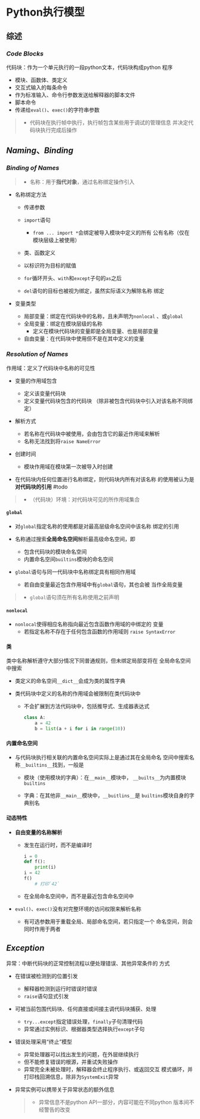 #	Python执行模型

##	综述

###	*Code Blocks*

代码块：作为一个单元执行的一段python文本，代码块构成python
程序

-	模块、函数体、类定义
-	交互式输入的每条命令
-	作为标准输入、命令行参数发送给解释器的脚本文件
-	脚本命令
-	传递给`eval()`、`exec()`的字符串参数

> - 代码块在执行帧中执行，执行帧包含某些用于调试的管理信息
	并决定代码块执行完成后操作

##	*Naming*、*Binding*

###	*Binding of Names*

> - 名称：用于**指代对象**，通过名称绑定操作引入

-	名称绑定方法
	-	传递参数
	-	`import`语句
		-	`from ... import *`会绑定被导入模块中定义的所有
			公有名称（仅在模块层级上被使用）
	-	类、函数定义
	-	以标识符为目标的赋值
	-	`for`循环开头、`with`和`except`子句的`as`之后

	-	`del`语句的目标也被视为绑定，虽然实际语义为解除名称
		绑定

-	变量类型
	-	局部变量：绑定在代码块中的名称，且未声明为`nonlocal`
		、或`global`
	-	全局变量：绑定在模块层级的名称
		-	定义在模块代码块的变量即是全局变量、也是局部变量
	-	自由变量：在代码块中使用但不是在其中定义的变量

###	*Resolution of Names*

作用域：定义了代码块中名称的可见性

-	变量的作用域包含
	-	定义该变量代码块
	-	定义变量代码块包含的代码块
		（除非被包含代码块中引入对该名称不同绑定）

-	解析方式
	-	若名称在代码块中被使用，会由包含它的最近作用域来解析
	-	名称无法找到将`raise NameError`

-	创建时间
	-	模块作用域在模块第一次被导入时创建

-	在代码块内任何位置进行名称绑定，则代码块内所有对该名称
	的使用被认为是**对代码块的引用**
#todo

> - （代码块）环境：对代码块可见的所作用域集合

####	`global`

-	对`global`指定名称的使用都是对最高层级命名空间中该名称
	绑定的引用

-	名称通过搜索**全局命名空间**解析最高级命名空间，即
	-	包含代码块的模块命名空间
	-	内置命名空间`builtins`模块的命名空间

-	`global`语句与同一代码块中名称绑定具有相同作用域
	-	若自由变量最近包含作用域中有`global`语句，其也会被
		当作全局变量

> - `global`语句须在所有名称使用之前声明

####	`nonlocal`

-	`nonlocal`使得相应名称指向最近包含函数作用域的中绑定的
	变量
	-	若指定名称不存在于任何包含函数的作用域则
		`raise SyntaxError`

####	类

类中名称解析遵守大部分情况下同普通规则，但未绑定局部变将在
全局命名空间中搜索

-	类定义的命名空间`__dict__`会成为类的属性字典

-	类代码块中定义的名称的作用域会被限制在类代码块中
	-	不会扩展到方法代码块中，包括推导式、生成器表达式
		```python
		class A:
			a = 42
			b = list(a + i for i in range(10))
		```

####	内置命名空间

-	与代码块执行相关联的内置命名空间实际上是通过其在全局命名
	空间中搜索名称`__builtins__`找到，一般是

	-	模块（使用模块的字典）：在`__main__`模块中，
		`__builts__`为内置模块`builtins`

	-	字典：在其他非`__main__`模块中，`__buitlins__`是
		`builtins`模块自身的字典别名

####	动态特性

-	**自由变量的名称解析**
	-	发生在运行时，而不是编译时
		```python
		i = 0
		def f():
			print(i)
		i = 42
		f()
			# 打印`42`
		```
	-	在全局命名空间中，而不是最近包含命名空间中

-	`eval()`、`exec()`没有对完整环境的访问权限来解析名称
	-	有可选参数用于重载全局、局部命名空间，若只指定一个
		命名空间，则会同时作用于两者

##	*Exception*

异常：中断代码块的正常控制流程以便处理错误、其他异常条件的
方式

-	在错误被检测到的位置引发
	-	解释器检测到运行时错误时错误
	-	`raise`语句显式引发

-	可被当前包围代码块、任何直接或间接主调代码块捕获、处理
	-	`try...except`指定错误处理，`finally`子句清理代码
	-	异常通过实例标识、根据器类型选择执行`except`子句

-	错误处理采用“终止”模型
	-	异常处理器可以找出发生的问题，在外层继续执行
	-	但不能修复错误的根源，并重试失败操作
	-	异常完全未被处理时，解释器会终止程序执行、或返回交互
		模式循环，并打印栈回溯信息，除非为`SystemExit`异常

-	异常实例可以携带关于异常状态的额外信息

	> - 异常信息不是python API一部分，内容可能在不同python
		版本间不经警告的改变

